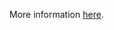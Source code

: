 More information [here](https://docs.prismacloud.io/en/enterprise-edition/policy-reference/aws-policies/aws-networking-policies/bc-aws-374).
